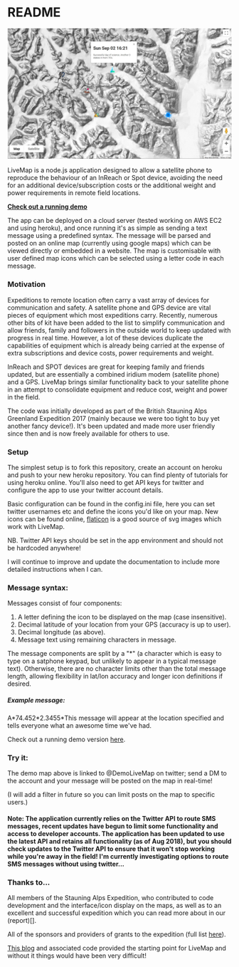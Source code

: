 
# README

![LiveMapDemo](docs/demo.jpg "LiveMapDemo")

LiveMap is a node.js application designed to allow a satellite phone to reproduce the behaviour of an InReach or Spot device, avoiding the need for an additional device/subscription costs or the additional weight and power requirements in remote field locations.

**[Check out a running demo](https://demolivemap.herokuapp.com/)**

The app can be deployed on a cloud server (tested working on AWS EC2 and using heroku), and once running it's as simple as sending a text message using a predefined syntax. The message will be parsed and posted on an online map (currently using google maps) which can be viewed directly or embedded in a website. The map is customisable with user defined map icons which can be selected using a letter code in each message.

### Motivation

Expeditions to remote location often carry a vast array of devices for communication and safety. A satellite phone and GPS device are vital pieces of equipment which most expeditions carry. Recently, numerous other bits of kit have been added to the list to simplify communication and allow friends, family and followers in the outside world to keep updated with progress in real time. However, a lot of these devices duplicate the capabilities of equipment which is already being carried at the expense of extra subscriptions and device costs, power requirements and weight.

InReach and SPOT devices are great for keeping family and friends updated, but are essentially a combined iridium modem (satellite phone) and a GPS. LiveMap brings similar functionality back to your satellite phone in an attempt to consolidate equipment and reduce cost, weight and power in the field.

The code was initially developed as part of the British Stauning Alps Greenland Expedition 2017 (mainly because we were too tight to buy yet another fancy device!). It's been updated and made more user friendly since then and is now freely available for others to use.

### Setup

The simplest setup is to fork this repository, create an account on heroku and push to your new heroku repository. You can find plenty of tutorials for using heroku online. You'll also need to get API keys for twitter and configure the app to use your twitter account details.

Basic configuration can be found in the config.ini file, here you can set twitter usernames etc and define the icons you'd like on your map. New icons can be found online, [flaticon](https://www.flaticon.com/) is a good source of svg images which work with LiveMap.

NB. Twitter API keys should be set in the app environment and should not be hardcoded anywhere!

I will continue to improve and update the documentation to include more detailed instructions when I can.

### Message syntax:

Messages consist of four components:
1. A letter defining the icon to be displayed on the map (case insensitive).
2. Decimal latitude of your location from your GPS (accuracy is up to user).
3. Decimal longitude (as above).
4. Message text using remaining characters in message.

The message components are split by a "\*" (a character which is easy to type on a satphone keypad, but unlikely to appear in a typical message text). Otherwise, there are no character limits other than the total message length, allowing flexibility in lat/lon accuracy and longer icon definitions if desired.

##### Example message:

A\*74.452\*2.3455\*This message will appear at the location specified and tells everyone what an awesome time we've had.

Check out a running demo version [here](https://demolivemap.herokuapp.com/).

### Try it:

The demo map above is linked to @DemoLiveMap on twitter; send a DM to the account and your message will be posted on the map in real-time!

(I will add a filter in future so you can limit posts on the map to specific users.)

#### Note: The application currently relies on the Twitter API to route SMS messages, recent updates have begun to limit some functionality and access to developer accounts. The application has been updated to use the latest API and retains all functionality (as of Aug 2018), but you should check updates to the Twitter API to ensure that it won't stop working while you're away in the field! I'm currently investigating options to route SMS messages without using twitter...

### Thanks to...

All members of the Stauning Alps Expedition, who contributed to code development and the interface/icon display on the maps, as well as to an excellent and successful expedition which you can read more about in our (report)[].

All of the sponsors and providers of grants to the expedition (full list [here]()).

[This blog](https://blog.safe.com/2014/03/twitter-stream-api-map/) and associated code provided the starting point for LiveMap and without it things would have been very difficult!
